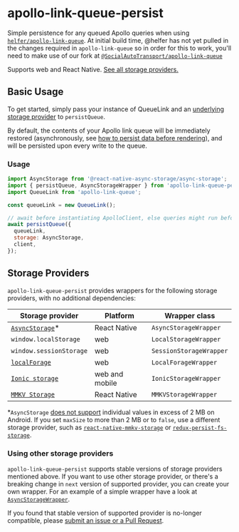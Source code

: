 # apollo-link-queue-persist

Simple persistence for any queued Apollo queries when using [`helfer/apollo-link-queue`][0]. At initial build time, @helfer has not yet pulled in the changes required in `apollo-link-queue` so in order for this to work, you'll need to make use of our fork at [`@SocialAutoTransport/apollo-link-queue`][1]

Supports web and React Native. [See all storage providers.](#storage-providers)

[0]: https://github.com/helfer/apollo-link-queue
[1]: https://github.com/SocialAutoTransport/apollo-link-queue

## Basic Usage

To get started, simply pass your instance of QueueLink and an
[underlying storage provider](#storage-providers) to `persistQueue`.

By default, the contents of your Apollo link queue will be immediately restored
(asynchronously, see [how to persist data before rendering](#how-do-i-wait-for-the-cache-to-be-restored-before-rendering-my-app)), and will be persisted upon every write to the queue.

### Usage

```js
import AsyncStorage from '@react-native-async-storage/async-storage';
import { persistQueue, AsyncStorageWrapper } from 'apollo-link-queue-persist';
import QueueLink from 'apollo-link-queue';

const queueLink = new QueueLink();

// await before instantiating ApolloClient, else queries might run before the cache is persisted
await persistQueue({
  queueLink,
  storage: AsyncStorage,
  client,
});
```

## Storage Providers

`apollo-link-queue-persist` provides wrappers for the following storage providers, with no additional dependencies:

| Storage provider | Platform	| Wrapper class	|
|---	|---	|---	|
| [`AsyncStorage`](https://github.com/react-native-async-storage/async-storage)*	| React Native	| `AsyncStorageWrapper`	|
| `window.localStorage`	| web	| `LocalStorageWrapper`	|
| `window.sessionStorage`	| web	| `SessionStorageWrapper`	|
| [`localForage`](https://github.com/localForage/localForage)	| web	| `LocalForageWrapper`	|
| [`Ionic storage`](https://ionicframework.com/docs/building/storage)	| web and mobile	| `IonicStorageWrapper`	|
| [`MMKV Storage`](https://github.com/ammarahm-ed/react-native-mmkv-storage)	| React Native	| `MMKVStorageWrapper`	|

*`AsyncStorage`
[does not support](https://github.com/facebook/react-native/issues/12529#issuecomment-345326643)
individual values in excess of 2 MB on Android. If you set `maxSize` to more than 2 MB or to `false`, 
use a different storage provider, such as
[`react-native-mmkv-storage`](https://github.com/ammarahm-ed/react-native-mmkv-storage) or 
[`redux-persist-fs-storage`](https://github.com/leethree/redux-persist-fs-storage).

### Using other storage providers

`apollo-link-queue-persist` supports stable versions of storage providers mentioned above. 
If you want to use other storage provider, or there's a breaking change in `next` version of supported provider,
you can create your own wrapper. For an example of a simple wrapper have a look at [`AsyncStorageWrapper`](./src/storageWrappers/AsyncStorageWrapper.ts). 

If you found that stable version of supported provider is no-longer compatible, please [submit an issue or a Pull Request](https://github.com/apollographql/apollo-cache-persist/blob/master/CONTRIBUTING.md#issues).